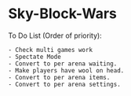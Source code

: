 Sky-Block-Wars
==============

To Do List (Order of priority):
    
    - Check multi games work
    - Spectate Mode
    - Convert to per arena waiting.
    - Make players have wool on head.
    - Convert to per arena items.
    - Convert to per arena settings.
